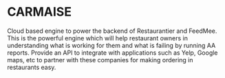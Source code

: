# CARMAISE

Cloud based engine to power the backend of Restaurantier and FeedMee. 
This is the powerful engine which will help restaurant owners in understanding what is working for them and what is failing by running AA reports. 
Provide an API to integrate with applications such as Yelp, Google maps, etc to partner with these companies for making ordering in restaurants easy.
